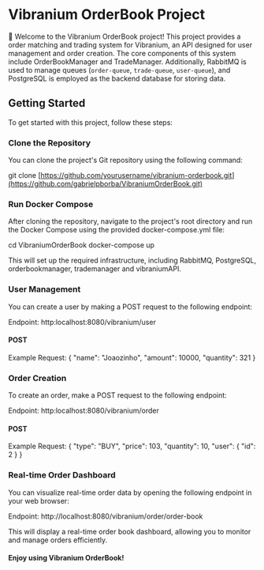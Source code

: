 # Vibranium OrderBook Project

👋 Welcome to the Vibranium OrderBook project! This project provides a  order matching and trading system for Vibranium, an API designed for user management and order creation. The core components of this system include OrderBookManager and TradeManager. Additionally, RabbitMQ is used to manage queues (`order-queue`, `trade-queue`, `user-queue`), and PostgreSQL is employed as the backend database for storing data.

## Getting Started

To get started with this project, follow these steps:

### Clone the Repository

You can clone the project's Git repository using the following command:

git clone [https://github.com/yourusername/vibranium-orderbook.git](https://github.com/gabrielpborba/VibraniumOrderBook.git)

### Run Docker Compose
After cloning the repository, navigate to the project's root directory and run the Docker Compose using the provided docker-compose.yml file:

cd VibraniumOrderBook
docker-compose up

This will set up the required infrastructure, including RabbitMQ, PostgreSQL, orderbookmanager, trademanager and vibraniumAPI.

### User Management
You can create a user by making a POST request to the following endpoint:

Endpoint: http:localhost:8080/vibranium/user
#### POST
Example Request:
{
    "name": "Joaozinho",
    "amount": 10000,
    "quantity": 321
}

### Order Creation
To create an order, make a POST request to the following endpoint:

Endpoint: http:localhost:8080/vibranium/order
#### POST
Example Request:
{
  "type": "BUY",
  "price": 103,
  "quantity": 10,
  "user": {
    "id": 2
  }
}

###  Real-time Order Dashboard
You can visualize real-time order data by opening the following endpoint in your web browser:

Endpoint: http://localhost:8080/vibranium/order/order-book

This will display a real-time order book dashboard, allowing you to monitor and manage orders efficiently.


#### Enjoy using Vibranium OrderBook!

